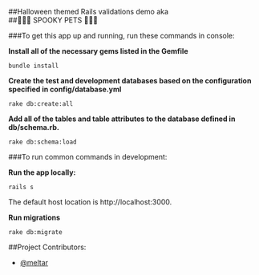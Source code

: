##Halloween themed Rails validations demo aka  
##:ghost::ghost::ghost: SPOOKY PETS :ghost::ghost::ghost:

###To get this app up and running, run these commands in console:

**Install all of the necessary gems listed in the Gemfile**
```
bundle install
```

**Create the test and development databases based on the configuration specified in config/database.yml**
```
rake db:create:all
```

**Add all of the tables and table attributes to the database defined in db/schema.rb.**
```
rake db:schema:load
```

###To run common commands in development:

**Run the app locally:**
```
rails s
```
The default host location is http://localhost:3000.

**Run migrations**
```
rake db:migrate
```

##Project Contributors:
* [@meltar](https://github.com/meltar)
